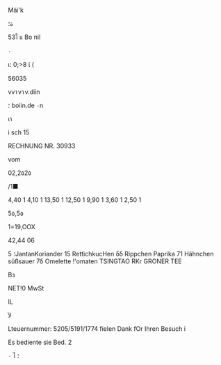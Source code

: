 Mäi'k

ة؛

53ใ  แ  Во nil

٠

เ:  0;>8 ί
(

56035

vv١v١v.diin

؛
boiin.de ٠n

ι١

i sch  15

RECHNUNG  NR.  30933

vom

02,2٥2٥

/1■

4,40  1
4,10  1
13,50  1
12,50  1
9,90  1
3,60  1
2,50  1

5٥,5٥

1=19,OOX

42,44
06

5  ؛JantanKoriander
15  RettìchkucHen
δδ  Rippchen  Paprika
71  Hähnchen  süßsauer
7δ  Omelette  !'omaten
TSINGTAO  RKr
GRONER  TEE

Вз

ΝΕΤ!0
MwSt

IL

لآ

Lteuernummer:  5205/5191/1774
fielen  Dank  fOr  Ihren  Besuch  i

Es  bediente  sie  Bed.  2

٠
ไ
؛
